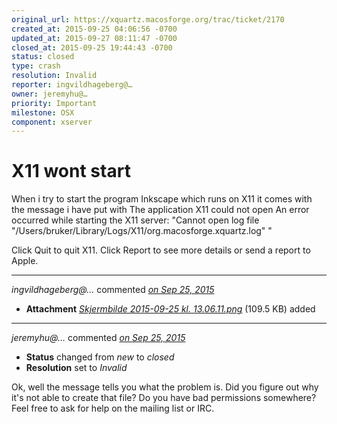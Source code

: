 ```yaml
---
original_url: https://xquartz.macosforge.org/trac/ticket/2170
created_at: 2015-09-25 04:06:56 -0700
updated_at: 2015-09-27 08:11:47 -0700
closed_at: 2015-09-25 19:44:43 -0700
status: closed
type: crash
resolution: Invalid
reporter: ingvildhageberg@…
owner: jeremyhu@…
priority: Important
milestone: OSX
component: xserver
---
```


X11 wont start
==============


When i try to start the program Inkscape which runs on X11 it comes with the message i have put with
The application X11 could not open
An error occurred while starting the X11 server: "Cannot open log file "/Users/bruker/Library/Logs/X11/org.macosforge.xquartz.log"
"

Click Quit to quit X11. Click Report to see more details or send a report to Apple.



---

*ingvildhageberg@…* commented *[on Sep 25, 2015](https://xquartz.macosforge.org/trac/attachment/ticket/2170/Skjermbilde%202015-09-25%20kl.%2013.06.11.png "September 25, 2015 at 4:07 AM PDT")*

-   **Attachment** *[Skjermbilde 2015-09-25 kl. 13.06.11.png](../attachment/ticket/2170/Skjermbilde%202015-09-25%20kl.%2013.06.11.png)* (109.5 KB) added



---

*jeremyhu@…* commented *[on Sep 25, 2015](https://xquartz.macosforge.org/trac/ticket/2170#comment:1 "September 25, 2015 at 7:44 PM PDT")*

-   **Status** changed from *new* to *closed*
-   **Resolution** set to *Invalid*

Ok, well the message tells you what the problem is. Did you figure out why it's not able to create that file? Do you have bad permissions somewhere? Feel free to ask for help on the mailing list or IRC.



